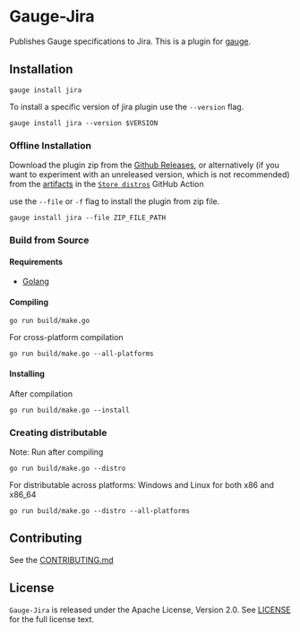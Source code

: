 Gauge-Jira
==========

Publishes Gauge specifications to Jira. This is a plugin for [gauge](https://gauge.org/).

Installation
------------

```
gauge install jira
```
To install a specific version of jira plugin use the ``--version`` flag.

```
gauge install jira --version $VERSION
```

### Offline Installation

Download the plugin zip from the [Github Releases](https://github.com/agilepathway/gauge-jira/releases),
or alternatively (if you want to experiment with an unreleased version, which is not recommended) from the
[artifacts](https://docs.github.com/actions/managing-workflow-runs/downloading-workflow-artifacts) in the
[`Store distros`](../../actions?query=workflow%3A%22Store+distros%22) GitHub Action

use the ``--file`` or ``-f`` flag to install the plugin from  zip file.

```
gauge install jira --file ZIP_FILE_PATH
```

### Build from Source

#### Requirements
* [Golang](http://golang.org/)

#### Compiling

```
go run build/make.go
```

For cross-platform compilation

```
go run build/make.go --all-platforms
```

#### Installing
After compilation

```
go run build/make.go --install
```

### Creating distributable

Note: Run after compiling

```
go run build/make.go --distro
```

For distributable across platforms: Windows and Linux for both x86 and x86_64

```
go run build/make.go --distro --all-platforms
```

Contributing
------------

See the [CONTRIBUTING.md](./CONTRIBUTING.md)

License
-------

`Gauge-Jira` is released under the Apache License, Version 2.0. See [LICENSE](LICENSE) for the full license text.
